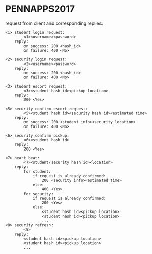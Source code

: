 # PENNAPPS2017
request from client and corresponding replies:


    <1> student login request:
            <1><username><password>
        reply:
            on success: 200 <hash_id>
            on failure: 400 <No>

    <2> security login request:
            <2><username><password>
        reply:
            on success: 200 <hash_id>
            on failure: 400 <No>

    <3> student escort request:
            <3><student hash id><pickup location>
        reply:
            200 <Yes>

    <5> security confirm escort request:
            <5><student hash id><security hash id><estimated time>
        reply:
            on success: 200 <student info><security location>
            on failure: 400 <No>

    <6> security confirm pickup:
            <6><student hash id>
        reply:
            200 <Yes>

    <7> heart beat:
            <7><student/security hash id><location>
        reply:
            for student:
                if request is already confirmed:
                    200 <security info><estimated time>
                else:
                    400 <Yes>
            for security:
                if request is already confirmed:
                    200 <Yes>
                else:
                    <student hash id><pickup location>
                    <student hash id><pickup location>
                    ...
    <8> security refresh:
            <8>
        reply:
            <student hash id><pickup location>
            <student hash id><pickup location>
            ...

